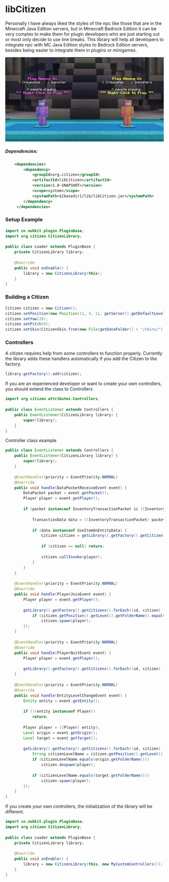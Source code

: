 # libCitizen
Personally I have always liked the styles of the npc like those that are in the Minecraft Java Edition servers, but in Minecraft Bedrock Edition it can be very complex to make them for plugin developers who are just starting out or most only decide to use line breaks. This library will help all developers to integrate npc with MC Java Edition styles to Bedrock Edition servers, besides being easier to integrate them in plugins or minigames.

![Picture](https://github.com/JoseLuisHD/libCitizen/blob/main/img/example.png)

##### Dependencies:

```xml
    <dependencies>
        <dependency>
            <groupId>org.citizen</groupId>
            <artifactId>libCitizen</artifactId>
            <version>1.0-SNAPSHOT</version>
            <scope>system</scope>
            <systemPath>${basedir}/lib/libCitizen.jar</systemPath>
        </dependency>
     </dependencies>
```

### Setup Example

```java
import cn.nukkit.plugin.PluginBase;
import org.citizen.CitizenLibrary;

public class Loader extends PluginBase {
    private CitizenLibrary library;

    @Override
    public void onEnable() {
        library = new CitizenLibrary(this);
    }
}
```

### Building a Citizen

```java
Citizen citizen = new Citizen();
citizen.setPosition(new Position(11, 4, 11, getServer().getDefaultLevel()));
citizen.setYaw(20);
citizen.setPitch(0);
citizen.setSkin(CitizenSkin.from(new File(getDataFolder() + "/skins/").toPath().resolve("mySKin.png")));
```

### Controllers
A citizen requires help from some controllers to function properly. Currently the library adds these handlers automatically if you add the Citizen to the factory.
```java
library.getFactory().add(citizen);
```
If you are an experienced developer or want to create your own controllers, you should extend the class to Controllers

```java
import org.citizen.attributes.Controllers;

public class EventListener extends Controllers {
    public EventListener(CitizenLibrary library) {
        super(library);
    }
}
```
Controller class example
```java
public class EventListener extends Controllers {
    public EventListener(CitizenLibrary library) {
        super(library);
    }

    @EventHandler(priority = EventPriority.NORMAL)
    @Override
    public void handle(DataPacketReceiveEvent event) {
        DataPacket packet = event.getPacket();
        Player player = event.getPlayer();

        if (packet instanceof InventoryTransactionPacket && ((InventoryTransactionPacket) packet).transactionType == InventoryTransactionPacket.TYPE_USE_ITEM_ON_ENTITY) {

            TransactionData data = ((InventoryTransactionPacket) packet).transactionData;

            if (data instanceof UseItemOnEntityData) {
                Citizen citizen = getLibrary().getFactory().getCitizen(((UseItemOnEntityData) data).entityRuntimeId);

                if (citizen == null) return;

                citizen.callInvoke(player);
            }
        }
    }

    @EventHandler(priority = EventPriority.NORMAL)
    @Override
    public void handle(PlayerJoinEvent event) {
        Player player = event.getPlayer();

        getLibrary().getFactory().getCitizens().forEach((id, citizen) -> {
            if (citizen.getPosition().getLevel().getFolderName().equals(player.getLevel().getFolderName()))
                citizen.spawn(player);
        });
    }

    @EventHandler(priority = EventPriority.NORMAL)
    @Override
    public void handle(PlayerQuitEvent event) {
        Player player = event.getPlayer();

        getLibrary().getFactory().getCitizens().forEach((id, citizen) -> citizen.despawn(player));
    }

    @EventHandler(priority = EventPriority.NORMAL)
    @Override
    public void handle(EntityLevelChangeEvent event) {
        Entity entity = event.getEntity();

        if (!(entity instanceof Player))
            return;

        Player player = ((Player) entity);
        Level origin = event.getOrigin();
        Level target = event.getTarget();

        getLibrary().getFactory().getCitizens().forEach((id, citizen) -> {
            String citizenLevelName = citizen.getPosition().getLevel().getFolderName();
            if (citizenLevelName.equals(origin.getFolderName()))
                citizen.despawn(player);

            if (citizenLevelName.equals(target.getFolderName()))
                citizen.spawn(player);
        });
    }
}
```

If you create your own controllers, the initialization of the library will be different.
```java
import cn.nukkit.plugin.PluginBase;
import org.citizen.CitizenLibrary;

public class Loader extends PluginBase {
    private CitizenLibrary library;

    @Override
    public void onEnable() {
        library = new CitizenLibrary(this, new MyCustomControllers());
    }
}
```
